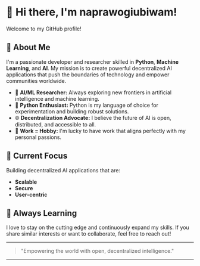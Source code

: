 # 👋 Hi there, I'm naprawogiubiwam!

Welcome to my GitHub profile!

## 🚀 About Me
I'm a passionate developer and researcher skilled in **Python**, **Machine Learning**, and **AI**. My mission is to create powerful decentralized AI applications that push the boundaries of technology and empower communities worldwide.

- 🧠 **AI/ML Researcher:** Always exploring new frontiers in artificial intelligence and machine learning.
- 🐍 **Python Enthusiast:** Python is my language of choice for experimentation and building robust solutions.
- 🌐 **Decentralization Advocate:** I believe the future of AI is open, distributed, and accessible to all.
- 🎯 **Work = Hobby:** I'm lucky to have work that aligns perfectly with my personal passions.

## 📌 Current Focus
Building decentralized AI applications that are:
- **Scalable**
- **Secure**
- **User-centric**

## 🌱 Always Learning
I love to stay on the cutting edge and continuously expand my skills. If you share similar interests or want to collaborate, feel free to reach out!

---

> "Empowering the world with open, decentralized intelligence."

---
